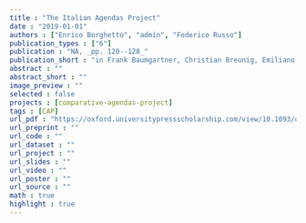 ```yaml
---
title : "The Italian Agendas Project"
date : "2019-01-01"
authors : ["Enrico Borghetto", "admin", "Federico Russo"]
publication_types : ["6"]
publication : "NA, _pp. 120--128_"
publication_short : "in Frank Baumgartner, Christian Breunig, Emiliano Grossman (eds.), *Comparative Policy Agendas. Theory, Tools, Data*, Oxford: Oxford University Press, _pp. 120--128_"
abstract : ""
abstract_short : ""
image_preview : ""
selected : false
projects : [comparative-agendas-project]
tags : [CAP]
url_pdf : "https://oxford.universitypressscholarship.com/view/10.1093/oso/9780198835332.001.0001/oso-9780198835332-chapter-13"
url_preprint : ""
url_code : ""
url_dataset : ""
url_project : ""
url_slides : ""
url_video : ""
url_poster : ""
url_source : ""
math : true
highlight : true
---
```

